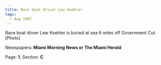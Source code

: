 ```yaml
---  
title: Race boat driver Lew Koehler  
tags:  
  - Aug 1967  
---  
```

  
Race boat driver Lew Koehler is buried at sea 6 miles off Government Cut. [Photo]  
  
Newspapers: **Miami Morning News or The Miami Herald**  
  
Page: **1**, Section: **C** 
